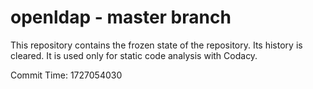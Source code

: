 # openldap - master branch

This repository contains the frozen state of the repository.
Its history is cleared. It is used only for static code
analysis with Codacy.

Commit Time: 1727054030